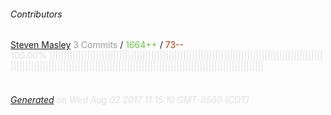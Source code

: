 ###### Contributors
[Steven Masley](https://github.com/Emyrk)
<font color="#999">3 Commits</font> / <font color="#6cc644">1664++</font> / <font color="#bd3c00"> 73--</font>
<font color="#dedede">100.00%&nbsp;<font color="#dedede">|||||||||||||||||||||||||||||||||||||||||||||||||||||||||||||||||||||||||||||||||||||||||||||||||||||||||||||||||||||||||||||||||||||||||||||||||||||||||||||||||||||||||||||||||||||</font><font color="#f4f4f4"></font><br><br>
###### [Generated](https://github.com/jakeleboeuf/contributor) on Wed Aug 02 2017 11:15:10 GMT-0500 (CDT)